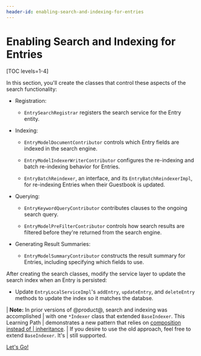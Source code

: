 ```yaml
---
header-id: enabling-search-and-indexing-for-entries
---
```


# Enabling Search and Indexing for Entries

[TOC levels=1-4]

In this section, you'll create the classes that control these aspects of the
search functionality:

- Registration:

    - `EntrySearchRegistrar` registers the search service for the Entry
        entity.

- Indexing:

    - `EntryModelDocumentContributor` controls which Entry fields are
      indexed in the search engine.

    - `EntryModelIndexerWriterContributor` configures the re-indexing and
      batch re-indexing behavior for Entries.

    - `EntryBatchReindexer`, an interface, and its `EntryBatchReindexerImpl`, 
	  for re-indexing Entries when their Guestbook is updated.

- Querying:

    - `EntryKeywordQueryContributor` contributes clauses to the ongoing
      search query.

    - `EntryModelPreFilterContributor` controls how search results are filtered
      before they're returned from the search engine.

- Generating Result Summaries:

    - `EntryModelSummaryContributor` constructs the result summary for
      Entries, including specifying which fields to use.

After creating the search classes, modify the service layer to update the search
index when an Entry is persisted:

- Update `EntryLocalServiceImpl`'s `addEntry`, `updateEntry`, and
  `deleteEntry` methods to update the index so it matches the databse.

| **Note:** In prior versions of @product@, search and indexing was accomplished
| with one `*Indexer` class that extended `BaseIndexer`. This Learning Path
| demonstrates a new pattern that relies on [composition instead of
| inheritance](https://stackoverflow.com/questions/2399544/difference-between-inheritance-and-composition).
| If you desire to use the old approach, feel free to extend `BaseIndexer`. It's
| still supported.

<a class="go-link btn btn-primary" href="/docs/7-1/tutorials/-/knowledge_base/t/registering-entries-with-the-search-framework">Let's Go!<span class="icon-circle-arrow-right"></span></a>
